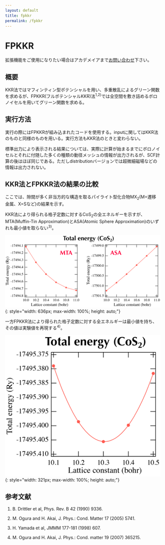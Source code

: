 ```yaml
---
layout: default
title: fpkkr
permalink: /fpkkr
---
```


# FPKKR

拡張機能をご使用になりたい場合はアカデメイアまで[お問い合わせ](https://www.academeia15.co.jp/akaikkrform)下さい。

## 概要

KKR法ではマフィンティン型ポテンシャルを用い、多重散乱によるグリーン関数を求めるが、FPKKR(フルポテンシャルKKR)法<sup>1,2)</sup>では全空間を敷き詰めるボロノイセルを用いてグリーン関数を求める。

## 実行方法

実行の際にはFPKKRが組み込まれたコードを使用する。inputに関してはKKR法のものと同様のものを用いる。実行方法もKKR法のときと変わらない。

標準出力により表示される結果については、実際に計算が始まるまでにボロノイセルとそれに付随した多くの種類の動径メッシュの情報が出力されるが、SCF計算の後はほぼ同じである。ただしdistributionバージョンでは超微細磁場などの情報は出力されない。

## KKR法とFPKKR法の結果の比較

ここでは、隙間が多く非当方的な構造を取るパイライト型化合物MX<sub>2</sub>(M=遷移金属、X=Sなど)の結果を示す。

KKR法により得られる格子定数に対するCoS<sub>2</sub>の全エネルギーを示すが、MTA(Muffin-Tin Approximation)とASA(Atomic Sphere Approximation)のいずれも最小値を取らない<sup>3)</sup>。

![fpkkr_1](../img/fpkkr_1.png){: style="width: 636px; max-width: 100%; height: auto;"}

一方FPKKR法により得られた格子定数に対する全エネルギーは最小値を持ち、その値は実験値を再現する<sup>4)</sup>。

![fpkkr_2](../img/fpkkr_2.png){: style="width: 321px; max-width: 100%; height: auto;"}

## 参考文献

1. B. Drittler et al, Phys. Rev. B 42 (1990) 9336.

2. M. Ogura and H. Akai, J. Phys.: Cond. Matter 17 (2005) 5741.

3. H. Yamada et al, JMMM 177-181 (1998) 607.

4. M. Ogura and H. Akai, J. Phys.: Cond. matter 19 (2007) 365215.